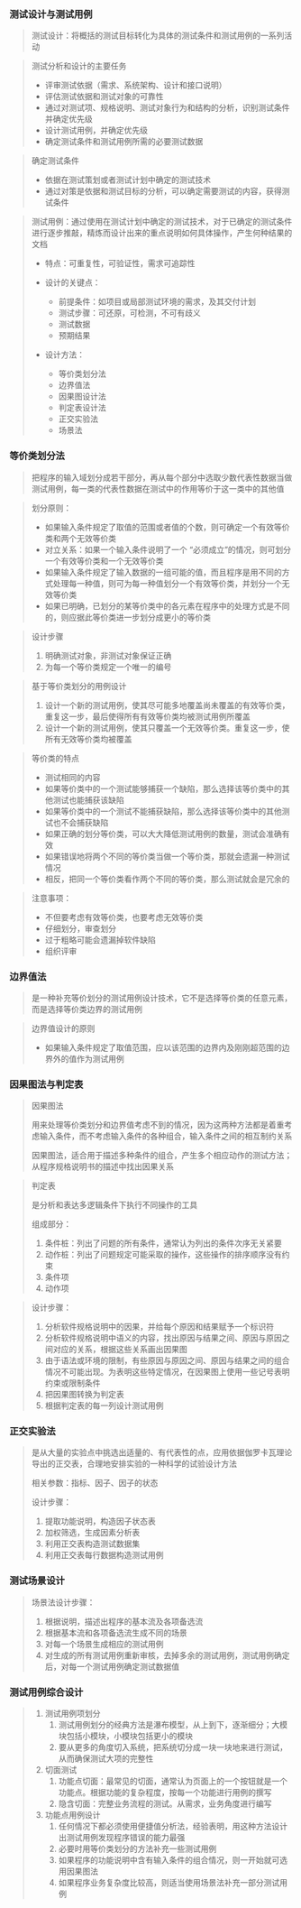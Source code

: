 ### 测试设计与测试用例

> 测试设计：将概括的测试目标转化为具体的测试条件和测试用例的一系列活动

> 测试分析和设计的主要任务
>
> - 评审测试依据（需求、系统架构、设计和接口说明）
> - 评估测试依据和测试对象的可靠性
> - 通过对测试项、规格说明、测试对象行为和结构的分析，识别测试条件并确定优先级
> - 设计测试用例，并确定优先级
> - 确定测试条件和测试用例所需的必要测试数据

> 确定测试条件
>
> - 依据在测试策划或者测试计划中确定的测试技术
> - 通过对策是依据和测试目标的分析，可以确定需要测试的内容，获得测试条件

> 测试用例：通过使用在测试计划中确定的测试技术，对于已确定的测试条件进行逐步推敲，精炼而设计出来的重点说明如何具体操作，产生何种结果的文档
>
> - 特点：可重复性，可验证性，需求可追踪性
>
> - 设计的关键点：
>   - 前提条件：如项目或局部测试环境的需求，及其交付计划
>   - 测试步骤：可还原，可检测，不可有歧义
>   - 测试数据
>   - 预期结果
> - 设计方法：
>   - 等价类划分法
>   - 边界值法
>   - 因果图设计法
>   - 判定表设计法
>   - 正交实验法
>   - 场景法



### 等价类划分法

> 把程序的输入域划分成若干部分，再从每个部分中选取少数代表性数据当做测试用例，每一类的代表性数据在测试中的作用等价于这一类中的其他值

> 划分原则：
>
> - 如果输入条件规定了取值的范围或者值的个数，则可确定一个有效等价类和两个无效等价类
> - 对立关系：如果一个输入条件说明了一个 “必须成立”的情况，则可划分一个有效等价类和一个无效等价类
> - 如果输入条件规定了输入数据的一组可能的值，而且程序是用不同的方式处理每一种值，则可为每一种值划分一个有效等价类，并划分一个无效等价类
> - 如果已明确，已划分的某等价类中的各元素在程序中的处理方式是不同的，则应据此等价类进一步划分成更小的等价类

> 设计步骤
>
> 1. 明确测试对象，非测试对象保证正确
> 2. 为每一个等价类规定一个唯一的编号

> 基于等价类划分的用例设计
>
> 1. 设计一个新的测试用例，使其尽可能多地覆盖尚未覆盖的有效等价类，重复这一步，最后使得所有有效等价类均被测试用例所覆盖
> 2. 设计一个新的测试用例，使其只覆盖一个无效等价类。重复这一步，使所有无效等价类均被覆盖

> 等价类的特点
>
> - 测试相同的内容
> - 如果等价类中的一个测试能够捕获一个缺陷，那么选择该等价类中的其他测试也能捕获该缺陷
> - 如果等价类中的一个测试不能捕获缺陷，那么选择该等价类中的其他测试也不会捕获缺陷
> - 如果正确的划分等价类，可以大大降低测试用例的数量，测试会准确有效
> - 如果错误地将两个不同的等价类当做一个等价类，那就会遗漏一种测试情况
> - 相反，把同一个等价类看作两个不同的等价类，那么测试就会是冗余的

> 注意事项：
>
> - 不但要考虑有效等价类，也要考虑无效等价类
> - 仔细划分，审查划分
> - 过于粗略可能会遗漏掉软件缺陷
> - 组织评审



### 边界值法

> 是一种补充等价划分的测试用例设计技术，它不是选择等价类的任意元素，而是选择等价类边界的测试用例

> 边界值设计的原则
>
> - 如果输入条件规定了取值范围，应以该范围的边界内及刚刚超范围的边界外的值作为测试用例



### 因果图法与判定表

> 因果图法
>
> 用来处理等价类划分和边界值考虑不到的情况，因为这两种方法都是着重考虑输入条件，而不考虑输入条件的各种组合，输入条件之间的相互制约关系
>
> 因果图法，适合用于描述多种条件的组合，产生多个相应动作的测试方法；从程序规格说明书的描述中找出因果关系

> 判定表
>
> 是分析和表达多逻辑条件下执行不同操作的工具
>
> 组成部分：
>
> 1. 条件桩：列出了问题的所有条件，通常认为列出的条件次序无关紧要
> 2. 动作桩：列出了问题规定可能采取的操作，这些操作的排序顺序没有约束
> 3. 条件项
> 4. 动作项

> 设计步骤：
>
> 1. 分析软件规格说明中的因果，并给每个原因和结果赋予一个标识符
> 2. 分析软件规格说明中语义的内容，找出原因与结果之间、原因与原因之间对应的关系，根据这些关系画出因果图
> 3. 由于语法或环境的限制，有些原因与原因之间、原因与结果之间的组合情况不可能出现。为表明这些特定情况，在因果图上使用一些记号表明约束或限制条件
> 4. 把因果图转换为判定表
> 5. 根据判定表的每一列设计测试用例



### 正交实验法

> 是从大量的实验点中挑选出适量的、有代表性的点，应用依据伽罗卡瓦理论导出的正交表，合理地安排实验的一种科学的试验设计方法
>
> 相关参数：指标、因子、因子的状态
>
> 设计步骤：
>
> 1. 提取功能说明，构造因子状态表
> 2. 加权筛选，生成因素分析表
> 3. 利用正交表构造测试数据集
> 4. 利用正交表每行数据构造测试用例



### 测试场景设计

> 场景法设计步骤：
>
> 1. 根据说明，描述出程序的基本流及各项备选流
> 2. 根据基本流和各项备选流生成不同的场景
> 3. 对每一个场景生成相应的测试用例
> 4. 对生成的所有测试用例重新审核，去掉多余的测试用例，测试用例确定后，对每一个测试用例确定测试数据值



### 测试用例综合设计

> 1. 测试用例项划分
>    1. 测试用例划分的经典方法是瀑布模型，从上到下，逐渐细分；大模块包括小模块，小模块包括更小的模块
>    2. 要从更多的角度切入系统，把系统切分成一块一块地来进行测试，从而确保测试大项的完整性
> 2. 切面测试
>    1. 功能点切面：最常见的切面，通常认为页面上的一个按钮就是一个功能点。根据功能的复杂程度，按每一个功能进行用例的撰写
>    2. 隐含切面：完整业务流程的测试。从需求，业务角度进行编写
> 3. 功能点用例设计
>    1. 任何情况下都必须使用便捷值分析法，经验表明，用这种方法设计出测试用例发现程序错误的能力最强
>    2. 必要时用等价类划分的方法补充一些测试用例
>    3. 如果程序的功能说明中含有输入条件的组合情况，则一开始就可选用因果图法
>    4. 如果程序业务复杂度比较高，则适当使用场景法补充一部分测试用例

